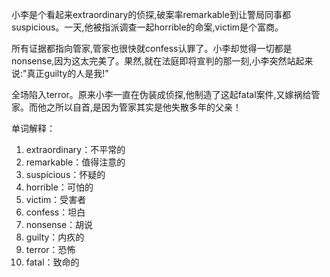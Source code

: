 小李是个看起来extraordinary的侦探,破案率remarkable到让警局同事都suspicious。一天,他被指派调查一起horrible的命案,victim是个富商。

所有证据都指向管家,管家也很快就confess认罪了。小李却觉得一切都是nonsense,因为这太完美了。果然,就在法庭即将宣判的那一刻,小李突然站起来说:"真正guilty的人是我!"

全场陷入terror。原来小李一直在伪装成侦探,他制造了这起fatal案件,又嫁祸给管家。而他之所以自首,是因为管家其实是他失散多年的父亲！

单词解释：
1. extraordinary：不平常的
2. remarkable：值得注意的
3. suspicious：怀疑的
4. horrible：可怕的
5. victim：受害者
6. confess：坦白
7. nonsense：胡说
8. guilty：内疚的
9. terror：恐怖
10. fatal：致命的 